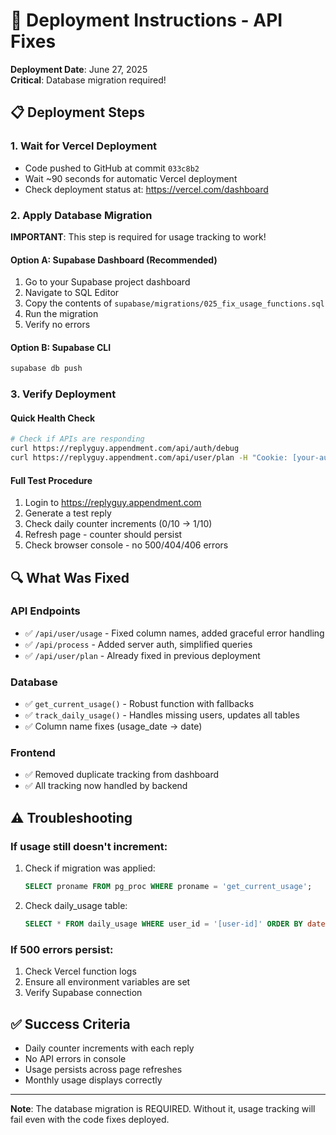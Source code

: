 # 🚀 Deployment Instructions - API Fixes

**Deployment Date**: June 27, 2025  
**Critical**: Database migration required!

## 📋 Deployment Steps

### 1. Wait for Vercel Deployment
- Code pushed to GitHub at commit `033c8b2`
- Wait ~90 seconds for automatic Vercel deployment
- Check deployment status at: https://vercel.com/dashboard

### 2. Apply Database Migration
**IMPORTANT**: This step is required for usage tracking to work!

#### Option A: Supabase Dashboard (Recommended)
1. Go to your Supabase project dashboard
2. Navigate to SQL Editor
3. Copy the contents of `supabase/migrations/025_fix_usage_functions.sql`
4. Run the migration
5. Verify no errors

#### Option B: Supabase CLI
```bash
supabase db push
```

### 3. Verify Deployment

#### Quick Health Check
```bash
# Check if APIs are responding
curl https://replyguy.appendment.com/api/auth/debug
curl https://replyguy.appendment.com/api/user/plan -H "Cookie: [your-auth-cookies]"
```

#### Full Test Procedure
1. Login to https://replyguy.appendment.com
2. Generate a test reply
3. Check daily counter increments (0/10 → 1/10)
4. Refresh page - counter should persist
5. Check browser console - no 500/404/406 errors

## 🔍 What Was Fixed

### API Endpoints
- ✅ `/api/user/usage` - Fixed column names, added graceful error handling
- ✅ `/api/process` - Added server auth, simplified queries
- ✅ `/api/user/plan` - Already fixed in previous deployment

### Database
- ✅ `get_current_usage()` - Robust function with fallbacks
- ✅ `track_daily_usage()` - Handles missing users, updates all tables
- ✅ Column name fixes (usage_date → date)

### Frontend
- ✅ Removed duplicate tracking from dashboard
- ✅ All tracking now handled by backend

## ⚠️ Troubleshooting

### If usage still doesn't increment:
1. Check if migration was applied:
   ```sql
   SELECT proname FROM pg_proc WHERE proname = 'get_current_usage';
   ```
2. Check daily_usage table:
   ```sql
   SELECT * FROM daily_usage WHERE user_id = '[user-id]' ORDER BY date DESC LIMIT 5;
   ```

### If 500 errors persist:
1. Check Vercel function logs
2. Ensure all environment variables are set
3. Verify Supabase connection

## ✅ Success Criteria
- Daily counter increments with each reply
- No API errors in console
- Usage persists across page refreshes
- Monthly usage displays correctly

---

**Note**: The database migration is REQUIRED. Without it, usage tracking will fail even with the code fixes deployed.